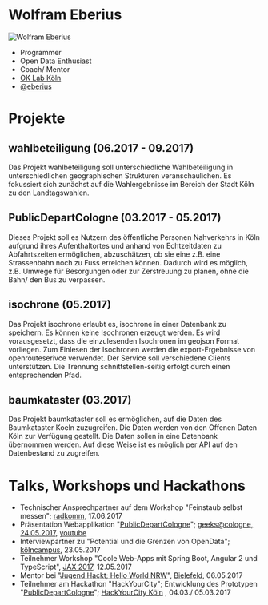 # Wolfram Eberius

![Wolfram Eberius](https://avatars2.githubusercontent.com/u/3819073?v=3&s=200 "Wolfram Eberius")

- Programmer
- Open Data Enthusiast
- Coach/ Mentor
- [OK Lab Köln](https://codefor.de/koeln/)
- [@eberius](https://twitter.com/eberius)

# Projekte

## wahlbeteiligung (06.2017 - 09.2017)

Das Projekt wahlbeteiligung soll unterschiedliche Wahlbeteiligung in unterschiedlichen geographischen Strukturen veranschaulichen. Es fokussiert sich zunächst auf die Wahlergebnisse im Bereich der Stadt Köln zu den Landtagswahlen.

## PublicDepartCologne (03.2017 - 05.2017)

Dieses Projekt soll es Nutzern des öffentliche Personen Nahverkehrs in Köln aufgrund ihres Aufenthaltortes und anhand von Echtzeitdaten zu Abfahrtszeiten ermöglichen, abzuschätzen, ob sie eine z.B. eine Strassenbahn noch zu Fuss erreichen können. Dadurch wird es möglich, z.B. Umwege für Besorgungen oder zur Zerstreuung zu planen, ohne die Bahn/ den Bus zu verpassen.

## isochrone (05.2017)

Das Projekt isochrone erlaubt es, isochrone in einer Datenbank zu speichern. Es können keine Isochronen erzeugt werden. Es wird vorausgesetzt, dass die einzulesenden Isochronen im geojson Format vorliegen. Zum Einlesen der Isochronen werden die export-Ergebnisse von openrouteserivce verwendet. Der Service soll verschiedene Clients unterstützen. Die Trennung schnittstellen-seitig erfolgt durch einen entsprechenden Pfad.

## baumkataster (03.2017)

Das Projekt baumkataster soll es ermöglichen, auf die Daten des Baumkataster Koeln zuzugreifen. Die Daten werden von den Offenen Daten Köln zur Verfügung gestellt. Die Daten sollen in eine Datenbank übernommen werden. Auf diese Weise ist es möglich per API auf den Datenbestand zu zugreifen.

# Talks, Workshops und Hackathons

- Technischer Ansprechpartner auf dem Workshop "Feinstaub selbst messen"; [radkomm](http://www.radkomm.koeln/), 17.06.2017
- Präsentation Webapplikation "[PublicDepartCologne](https://github.com/codeforcologne/PublicDepartCologne)"; [geeks@cologne, 24.05.2017](https://geekscologne.wordpress.com/2017/06/09/das-war-open-data/), [youtube](https://www.youtube.com/watch?v=om8lr2ZX6ck)
- Interviewpartner zu "Potential und die Grenzen von OpenData"; [kölncampus](https://www.koelncampus.com), 23.05.2017
- Teilnehmer Workshop "Coole Web-Apps mit Spring Boot, Angular 2 und TypeScript", [JAX 2017](https://jax.de/web-development-javascript/freitag-12-05-2017-coole-web-apps-mit-spring-boot-angular-2-und-typescript/), 12.05.2017
- Mentor bei "[Jugend Hackt; Hello World NRW](https://jugendhackt.org/hello-world/)", [Bielefeld](http://www.bielefelder-jugendring.de/index.php/BielefelderJugendring-Aktuell/jugend-hackt-mit-christina-kampmann.html), 06.05.2017 
- Teilnehmer am Hackathon "HackYourCity"; Entwicklung des Prototypen "[PublicDepartCologne](https://github.com/codeforcologne/PublicDepartCologne)"; [HackYourCity Köln](http://www.hackyourcity.de/koeln/) , 04.03./ 05.03.2017

